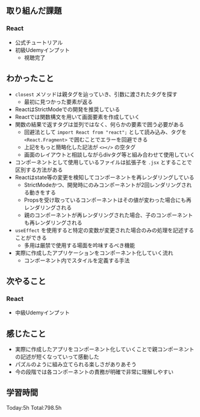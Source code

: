 ## 取り組んだ課題
### React
- 公式チュートリアル
- 初級Udemyインプット
  - 視聴完了
## わかったこと
- `closest` メソッドは親タグを辿っていき、引数に渡されたタグを探す
  - 最初に見つかった要素が返る
- ReactはStrictModeでの開発を推奨している
- Reactでは関数構文を用いて画面要素を作成していく
- 関数の結果で返すタグは並列ではなく、何らかの要素で囲う必要がある
  - 回避法として `import React from "react";` として読み込み、タグを `<React.Fragment>` で囲むことでエラーを回避できる
  - 上記をもっと簡略化した記法が `<></>` の空タグ
  - 画面のレイアウトと相談しながらdivタグ等と組み合わせて使用していく
- コンポーネントとして使用しているファイルは拡張子を `.jsx` とすることで区別する方法がある
- Reactはstate等の変更を検知してコンポーネントを再レンダリングしている
  - StrictModeかつ、開発時にのみコンポーネントが2回レンダリングされる動きをする
  - Propsを受け取っているコンポーネントはその値が変わった場合にも再レンダリングされる
  - 親のコンポーネントが再レンダリングされた場合、子のコンポーネントも再レンダリングされる
- `useEffect` を使用すると特定の変数が変更された場合のみの処理を記述することができる
  - 多用は厳禁で使用する場面を吟味するべき機能
- 実際に作成したアプリケーションをコンポーネント化していく流れ
  - コンポーネント内でスタイルを定義する手法
## 次やること
### React
- 中級Udemyインプット
## 感じたこと
- 実際に作成したアプリをコンポーネント化していくことで親コンポーネントの記述が短くなっていって感動した
- パズルのように組み立てられる楽しさがありあそう
- 今の段階では各コンポーネントの責務が明確で非常に理解しやすい
## 学習時間
Today:5h Total:798.5h